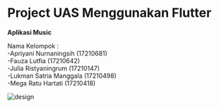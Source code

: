 # Project UAS Menggunakan Flutter 

<strong>Aplikasi Music</strong>


Nama Kelompok : <br>
-Apriyani Nurnaningsih (17210681) <br>
-Fauza Lutfia (17210642) <br>
-Julia Ristyaningrum (17210147) <br>
-Lukman Satria Manggala (17210498) <br>
-Mega Ratu Hartati (17210418) <br>

![design](https://github.com/fzltf/Music-App-ListenMe/assets/92301092/fcc62e81-f44e-40e6-bb60-d3e66dc316a5)
